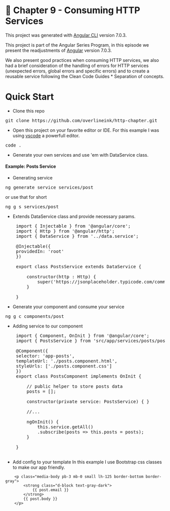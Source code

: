 # 📖 Chapter 9 - Consuming HTTP Services

This project was generated with [Angular CLI](https://github.com/angular/angular-cli) version 7.0.3.

This project is part of the Angular Series Program, in this episode we present the readjustments of [Angular](https://angular.io) version 7.0.3.

We also present good practices when consuming HTTP services, we also had a brief consideration of the handling of errors for HTTP services (unexpected errors, global errors and specific errors) and to create a reusable service following the Clean Code Guides * Separation of concepts.

# Quick Start

* Clone this repo
<pre>git clone https://github.com/overlineink/http-chapter.git</pre>

* Open this project on your favorite editor or IDE. For this example I was using [vscode](https://code.visualstudio.com/) a powerfull editor.
<pre>code . </pre>

* Generate your own services and use 'em with DataService class.

#### Example: Posts Service

* Generating service
<pre>ng generate service services/post</pre> or use that for short <pre>ng g s services/post</pre>

* Extends DataService class and provide necessary params. 

<pre>
    import { Injectable } from '@angular/core';
    import { Http } from '@angular/http';
    import { DataService } from '../data.service';
    
    @Injectable({
    providedIn: 'root'
    })
    
    export class PostsService extends DataService {
    
        constructor(http : Http) {
            super('https://jsonplaceholder.typicode.com/comments', http);
        }

    }
</pre>

* Generate your component and consume your service

<pre>ng g c components/post</pre>

* Adding service to our component

<pre>
    import { Component, OnInit } from '@angular/core';
    import { PostsService } from 'src/app/services/posts/posts.service';

    @Component({
    selector: 'app-posts',
    templateUrl: './posts.component.html',
    styleUrls: ['./posts.component.css']
    })
    export class PostsComponent implements OnInit {

        // public helper to store posts data
        posts = [];

        constructor(private service: PostsService) { }

        //...

        ngOnInit() {
            this.service.getAll()
            .subscribe(posts => this.posts = posts);
        }

    }

</pre>

* Add config to your template
In this example I use Bootstrap css classes to make our app friendly.

```
    <p class="media-body pb-3 mb-0 small lh-125 border-bottom border-gray">
        <strong class="d-block text-gray-dark">
            {{ post.email }}
        </strong>
        {{ post.body }}
    </p>
```